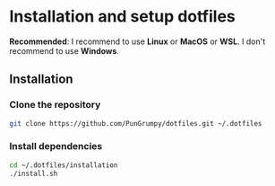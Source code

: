 # Installation and setup dotfiles

**Recommended**: I recommend to use **Linux** or **MacOS** or **WSL**. I don't recommend to use **Windows**.

## Installation

### Clone the repository

```bash
git clone https://github.com/PunGrumpy/dotfiles.git ~/.dotfiles
```

### Install dependencies

```bash
cd ~/.dotfiles/installation
./install.sh
```
